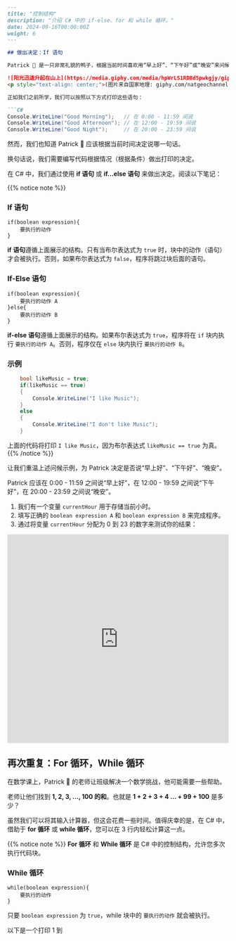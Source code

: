 ```markdown
---
title: "控制结构"
description: "介绍 C# 中的 if-else、for 和 while 循环。"
date: 2024-09-16T00:00:00Z
weight: 6
---

## 做出决定：If 语句

Patrick 🐥 是一只非常礼貌的鸭子，根据当前时间喜欢用“早上好”、“下午好”或“晚安”来问候他遇到的每一个人。

![阳光迅速升起在山上](https://media.giphy.com/media/hpWrLS1RDBd5pwkgjy/giphy.gif)
<p style="text-align: center;">(图片来自国家地理: giphy.com/natgeochannel)</p>

正如我们之前所学，我们可以按照以下方式打印这些语句：

```C#
Console.WriteLine("Good Morning");   // 在 0:00 - 11:59 间说
Console.WriteLine("Good Afternoon"); // 在 12:00 - 19:59 间说
Console.WriteLine("Good Night");     // 在 20:00 - 23:59 间说
```

然而，我们也知道 Patrick 🐥 应该根据当前时间决定说哪一句话。

换句话说，我们需要编写代码根据情况（根据条件）做出打印的决定。

在 C# 中，我们通过使用 **if 语句** 或 **if...else 语句** 来做出决定。阅读以下笔记：

{{% notice note %}}
### If 语句

```
if(boolean expression){
    要执行的动作
}
```

**if 语句**遵循上面展示的结构。只有当布尔表达式为 `true` 时，块中的动作（语句）才会被执行。否则，如果布尔表达式为 `false`，程序将跳过块后面的语句。

### If-Else 语句

```
if(boolean expression){
    要执行的动作 A
}else{
    要执行的动作 B
}
```

**if-else 语句**遵循上面展示的结构。如果布尔表达式为 `true`，程序将在 `if` 块内执行 `要执行的动作 A`。否则，程序仅在 `else` 块内执行 `要执行的动作 B`。

### 示例

```C#
    bool likeMusic = true;
    if(likeMusic == true) 
    {
        Console.WriteLine("I like Music");
    } 
    else 
    {
        Console.WriteLine("I don't like Music");
    }   
```

上面的代码将打印 `I like Music`，因为布尔表达式 `likeMusic == true` 为真。
{{% /notice %}}

让我们重温上述问候示例，为 Patrick 决定是否说“早上好”、“下午好”、“晚安”。

Patrick 应该在 0:00 - 11:59 之间说“早上好”，在 12:00 - 19:59 之间说“下午好”，在 20:00 - 23:59 之间说“晚安”。

1. 我们有一个变量 `currentHour` 用于存储当前小时。
2. 填写正确的 `boolean expression A` 和 `boolean expression B` 来完成程序。
3. 通过将变量 `currentHour` 分配为 0 到 23 的数字来测试你的结果：

<iframe width="100%" height="475" src="https://dotnetfiddle.net/Widget/T6AUdh" frameborder="0"></iframe>

## 再次重复：For 循环，While 循环

在数学课上，Patrick 🐥 的老师让班级解决一个数学挑战，他可能需要一些帮助。

老师让他们找到 **1, 2, 3, ..., 100 的和**。也就是 **1 + 2 + 3 + 4 ... + 99 + 100** 是多少？

虽然我们可以将其输入计算器，但这会花费一些时间。值得庆幸的是，在 C# 中，借助于 **for 循环** 或 **while 循环**，您可以在 3 行内轻松计算这一点。

{{% notice note %}}
**For 循环** 和 **While 循环** 是 C# 中的控制结构，允许您多次执行代码块。

### While 循环

```
while(boolean expression){
    要执行的动作
}
```

只要 `boolean expression` 为 `true`，while 块中的 `要执行的动作` 就会被执行。

以下是一个打印 1 到